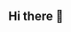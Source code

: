 ## Hi there 👋

<!--
**samferrel/samferrel** is a ✨ _special_ ✨ repository because its `README.md` (this file) appears on your GitHub profile.

Here are some ideas to get you started:

- 🔭 I’m currently working on a new start-up company in the residential HVAC industry
- 🌱 I’m currently learning the basics of computer science and AI 
- 👯 I’m looking to collaborate on creating an database for my start-up, software development, firmware development, and more
- 🤔 I’m looking for help with understanding how coding works with my HVAC monitoring system
- 💬 Ask me about my start-up!
- 📫 How to reach me: sferrel9@gmail.com is my gmail or reach out to me on linkedin @samferrel
- 😄 Pronouns: he/him
- ⚡ Fun fact: I play minecraft, CSGO, and many other games on my personal PC 
-->
